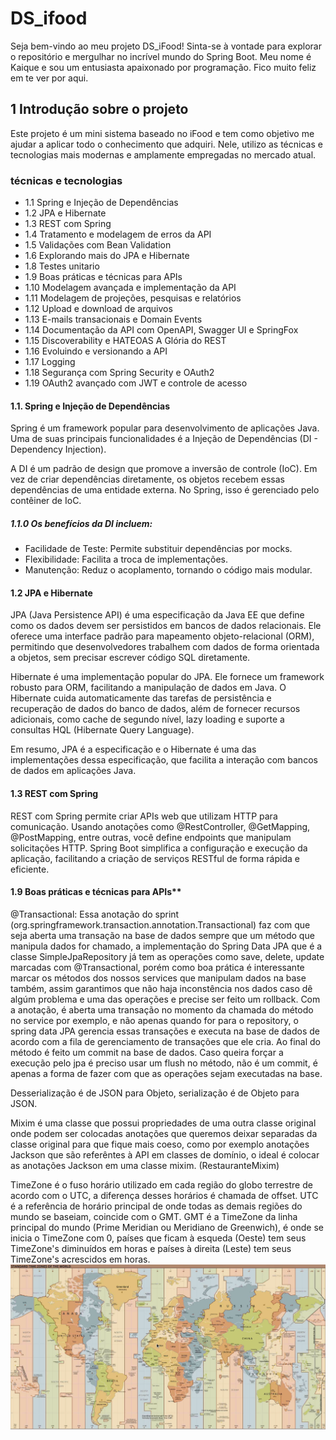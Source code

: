 # DS_ifood

Seja bem-vindo ao meu projeto DS_iFood! Sinta-se à vontade para explorar o repositório e mergulhar no incrível mundo do Spring Boot. Meu nome é Kaique e sou um entusiasta apaixonado por programação. Fico muito feliz em te ver por aqui.

## 1 Introdução sobre o projeto

Este projeto é um mini sistema baseado no iFood e tem como objetivo me ajudar  a aplicar todo o conhecimento que adquiri. Nele, utilizo as técnicas e tecnologias mais modernas e amplamente empregadas no mercado atual.

### técnicas e tecnologias

- 1.1  Spring e Injeção de Dependências
- 1.2  JPA e Hibernate
- 1.3  REST com Spring
- 1.4  Tratamento e modelagem de erros da API
- 1.5  Validações com Bean Validation
- 1.6  Explorando mais do JPA e Hibernate
- 1.8  Testes unitario
- 1.9  Boas práticas e técnicas para APIs
- 1.10 Modelagem avançada e implementação da API
- 1.11 Modelagem de projeções, pesquisas e relatórios
- 1.12 Upload e download de arquivos
- 1.13 E-mails transacionais e Domain Events
- 1.14 Documentação da API com OpenAPI, Swagger UI e SpringFox
- 1.15 Discoverability e HATEOAS A Glória do REST
- 1.16 Evoluindo e versionando a API
- 1.17 Logging
- 1.18 Segurança com Spring Security e OAuth2
- 1.19 OAuth2 avançado com JWT e controle de acesso

#### 1.1. Spring e Injeção de Dependências

Spring é um framework popular para desenvolvimento de aplicações Java. Uma de suas principais funcionalidades é a Injeção de Dependências (DI - Dependency Injection).

A DI é um padrão de design que promove a inversão de controle (IoC). Em vez de criar dependências diretamente, os objetos recebem essas dependências de uma entidade externa. No Spring, isso é gerenciado pelo contêiner de IoC.

##### 1.1.0 Os benefícios da DI incluem:

- Facilidade de Teste: Permite substituir dependências por mocks.
- Flexibilidade: Facilita a troca de implementações.
- Manutenção: Reduz o acoplamento, tornando o código mais modular.

#### 1.2  JPA e Hibernate

JPA (Java Persistence API) é uma especificação da Java EE que define como os dados devem ser persistidos em bancos de dados relacionais. Ele oferece uma interface padrão para mapeamento objeto-relacional (ORM), permitindo que desenvolvedores trabalhem com dados de forma orientada a objetos, sem precisar escrever código SQL diretamente.

Hibernate é uma implementação popular do JPA. Ele fornece um framework robusto para ORM, facilitando a manipulação de dados em Java. O Hibernate cuida automaticamente das tarefas de persistência e recuperação de dados do banco de dados, além de fornecer recursos adicionais, como cache de segundo nível, lazy loading e suporte a consultas HQL (Hibernate Query Language).

Em resumo, JPA é a especificação e o Hibernate é uma das implementações dessa especificação, que facilita a interação com bancos de dados em aplicações Java.

#### 1.3  REST com Spring

REST com Spring permite criar APIs web que utilizam HTTP para comunicação. Usando anotações como @RestController, @GetMapping, @PostMapping, entre outras, você define endpoints que manipulam solicitações HTTP. Spring Boot simplifica a configuração e execução da aplicação, facilitando a criação de serviços RESTful de forma rápida e eficiente.

#### 1.9 Boas práticas e técnicas para APIs**

@Transactional: Essa anotação do sprint (org.springframework.transaction.annotation.Transactional) faz com que seja aberta uma transação na base de dados sempre que um método que manipula dados for chamado, a implementação do Spring Data JPA que é a classe SimpleJpaRepository já tem as operações como save, delete, update marcadas com @Transactional, porém como boa prática é interessante marcar os métodos dos nossos services que manipulam dados na base também, assim garantimos que não haja inconstência nos dados caso dê algúm problema e uma das operações e precise ser feito um rollback.
Com a anotação, é aberta uma transação no momento da chamada do método no service por exemplo, e não apenas quando for para o repository, o spring data JPA gerencia essas transações e executa na base de dados de acordo com a fila de gerenciamento de transações que ele cria.
Ao final do método é feito um commit na base de dados.
Caso queira forçar a execução pelo jpa é preciso usar um flush no método, não é um commit, é apenas a forma de fazer com que as operações sejam executadas na base.

Desserialização é de JSON para Objeto, serialização é de Objeto para JSON.

Mixim é uma classe que possui propriedades de uma outra classe original onde podem ser colocadas anotações que queremos deixar separadas da classe original para que fique mais coeso, como por exemplo anotações Jackson que são referêntes à API em classes de domínio, o ideal é colocar as anotações Jackson em uma classe mixim. (RestauranteMixim)  

TimeZone é o fuso horário utilizado em cada região do globo terrestre de acordo com o UTC, a diferença desses horários é chamada de offset.
UTC é a referência de horário principal de onde todas as demais regiões do mundo se baseiam, coincide com o GMT.
GMT é a TimeZone da linha principal do mundo (Prime Meridian ou Meridiano de Greenwich), é onde se inicia o TimeZone com 0, países que ficam à esqueda (Oeste) tem seus TimeZone's diminuídos em horas e países à direita (Leste) tem seus TimeZone's acrescidos em horas.
![](/img/WorldTimes.png)
